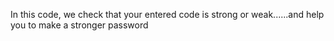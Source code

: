In this code, we check that your entered code is strong or weak......and help you to make a stronger password 
